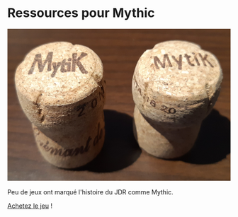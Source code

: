 # Ressources pour Mythic

![My Mytic Logo](mytic.png)

Peu de jeux ont marqué l'histoire du JDR comme Mythic.

[Achetez le jeu](https://www.drivethrurpg.com/product/20798/Mythic-Game-Master-Emulator) !




